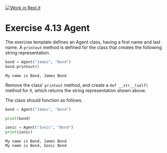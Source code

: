 [![Work in Repl.it](https://classroom.github.com/assets/work-in-replit-14baed9a392b3a25080506f3b7b6d57f295ec2978f6f33ec97e36a161684cbe9.svg)](https://classroom.github.com/online_ide?assignment_repo_id=4833884&assignment_repo_type=AssignmentRepo)
# Exercise 4.13 Agent

The exercise template defines an Agent class, having a first name and last name. A `printout` method is defined for the class that creates the following string representation.

```python
bond = Agent("James", "Bond")
bond.printout()
```

```plaintext
My name is Bond, James Bond
```

Remove the class' `printout` method, and create a `def __str__(self)` method for it, which returns the string representation shown above.

The class should function as follows.

```python
bond = Agent("James", "Bond")

print(bond)

ionic = Agent("Ionic", "Bond")
print(ionic)
```

```plaintext
My name is Bond, James Bond
My name is Bond, Ionic Bond
```
